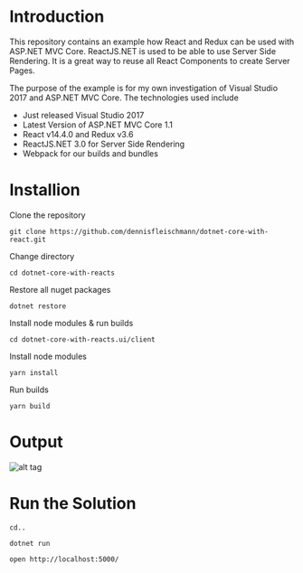 # Introduction

<p>This repository contains an example how React and Redux can be used with ASP.NET MVC Core. ReactJS.NET is used to 
be able to use Server Side Rendering. It is a great way to reuse all React Components to create Server Pages.</p>


<p>The purpose of the example is for my own investigation of Visual Studio 2017 and ASP.NET MVC Core. The technologies used include</p>

<ul>
    <li>Just released Visual Studio 2017</li>
    <li>Latest Version of ASP.NET MVC Core 1.1</li>
    <li>React v14.4.0 and Redux v3.6</li>
    <li>ReactJS.NET 3.0 for Server Side Rendering</li>
    <li>Webpack for our builds and bundles</li>
</ul>

# Installion

<p>Clone the repository</p>
<pre>
<code>git clone https://github.com/dennisfleischmann/dotnet-core-with-react.git</code></pre>

<p>Change directory</p>
<pre>
<code>cd dotnet-core-with-reacts</code></pre>

<p>Restore all nuget packages</p>
<pre>
<code>dotnet restore</code></pre>

<p>Install node modules & run builds</p>
<pre>
<code>cd dotnet-core-with-reacts.ui/client</code></pre>

<p>Install node modules</p>
<pre>
<code>yarn install</code></pre>

<p>Run builds</p>
<pre>
<code>yarn build</code></pre>


# Output


![alt tag](https://github.com/dennisfleischmann/dotnet-core-with-react/blob/master/.github/Capture.PNG)


# Run the Solution

<pre>
<code>cd..</code></pre>
<pre>
<code>dotnet run</code></pre>
<pre>
<code>open http://localhost:5000/</code></pre>


